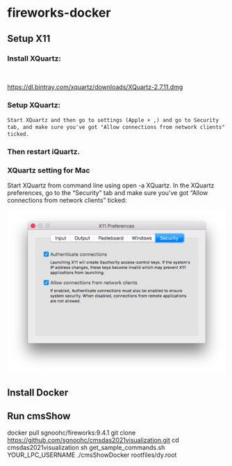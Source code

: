 # fireworks-docker

## Setup X11

### Install XQuartz: 
<br>

https://dl.bintray.com/xquartz/downloads/XQuartz-2.7.11.dmg

### Setup XQuartz:
    Start XQuartz and then go to settings (Apple + ,) and go to Security tab, and make sure you've got "Allow connections from network clients" ticked.
### Then restart iQuartz.

### XQuartz setting for Mac

Start XQuartz from command line using open -a XQuartz. In the XQuartz preferences, go to the “Security” tab and make sure you’ve got “Allow connections from network clients” ticked:

![XQuartzPreferenceSetting](docs/xquartz_preferences.png)

## Install Docker

## Run cmsShow 
docker pull sgnoohc/fireworks:9.4.1
git clone https://github.com/sgnoohc/cmsdas2021visualization.git
cd cmsdas2021visualization
sh get_sample_commands.sh YOUR_LPC_USERNAME
./cmsShowDocker rootfiles/dy.root

